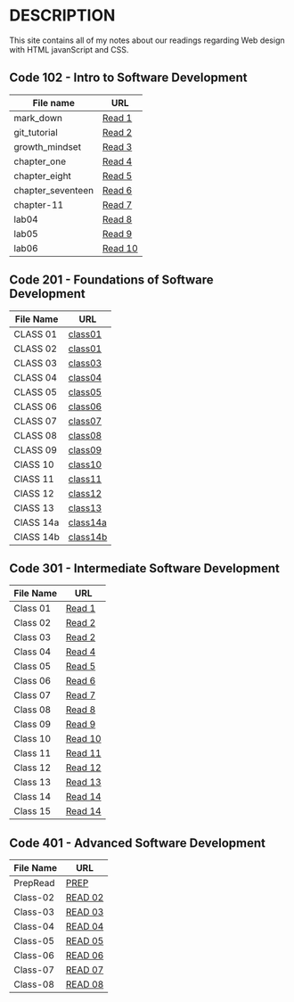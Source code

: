 # **DESCRIPTION** 
This site contains all of my notes about our readings regarding Web design with HTML javanScript and CSS. 

## **Code 102 - Intro to Software Development**

**File name**| **URL**
-------------|--------
 mark_down | [Read 1](https://yasmeenokh.github.io/reading-notes/102/marke_down)  
git_tutorial | [Read 2](https://yasmeenokh.github.io/reading-notes/102/git_tutorial)
growth_mindset | [Read 3](https://yasmeenokh.github.io/reading-notes/102/growth_mindset.md)
chapter_one   | [Read 4](https://yasmeenokh.github.io/reading-notes/102/chapter_one)
chapter_eight | [Read 5](https://yasmeenokh.github.io/reading-notes/102/chapter_eight)
chapter_seventeen | [Read 6](https://yasmeenokh.github.io/reading-notes/102/chapter_eight)
chapter-11 | [Read 7](https://yasmeenokh.github.io/reading-notes/102/chapter-11)
lab04 | [Read 8](https://yasmeenokh.github.io/reading-notes/102/lab04_reading)
lab05 |[Read 9](https://yasmeenokh.github.io/reading-notes/102/lab05_reading)
lab06 | [Read 10](https://yasmeenokh.github.io/reading-notes/102/lab06_reading)


## **Code 201 - Foundations of Software Development** 

**File Name** | **URL** 
--------------|-----------
CLASS 01      | [class01](https://yasmeenokh.github.io/reading-notes/201/class-01)
CLASS 02      | [class01](https://yasmeenokh.github.io/reading-notes/201/class-02)
CLASS 03      | [class03](https://yasmeenokh.github.io/reading-notes/201/class-03)
CLASS 04      | [class04](https://yasmeenokh.github.io/reading-notes/201/class-04)
CLASS 05      | [class05](https://yasmeenokh.github.io/reading-notes/201/class-05)
CLASS 06      | [class06](https://yasmeenokh.github.io/reading-notes/201/class06)
CLASS 07      | [class07](https://yasmeenokh.github.io/reading-notes/201/class-07)   
CLASS 08      | [class08](https://yasmeenokh.github.io/reading-notes/201/class-08)
CLASS 09      | [class09](https://yasmeenokh.github.io/reading-notes/201/class09)
ClASS 10      | [class10](https://yasmeenokh.github.io/reading-notes/201/class-10)
ClASS 11      | [class11](https://yasmeenokh.github.io/reading-notes/201/class-11)
ClASS 12      | [class12](https://yasmeenokh.github.io/reading-notes/201/class-12)
ClASS 13      | [class13](https://yasmeenokh.github.io/reading-notes/201/class-13)
ClASS 14a     | [class14a](https://yasmeenokh.github.io/reading-notes/201/class-14a)
ClASS 14b     | [class14b](https://yasmeenokh.github.io/reading-notes/201/class-14b)







## **Code 301 - Intermediate Software Development**

**File Name** | **URL** 
--------------|-----------
Class 01      | [Read 1](https://yasmeenokh.github.io/reading-notes/301/code103-Read-01)
Class 02      | [Read 2](https://yasmeenokh.github.io/reading-notes/301/code103-Read-02)
Class 03      | [Read 2](https://yasmeenokh.github.io/reading-notes/301/code103-Read-03)
Class 04      | [Read 4](https://yasmeenokh.github.io/reading-notes/301/code103-Read-04)
Class 05      | [Read 5](https://yasmeenokh.github.io/reading-notes/301/code103-Read-05)
Class 06      | [Read 6](https://yasmeenokh.github.io/reading-notes/301/code103-Read-06)
Class 07      | [Read 7](https://yasmeenokh.github.io/reading-notes/301/code103-Read-07)
Class 08      | [Read 8](https://yasmeenokh.github.io/reading-notes/301/code103-Read-08)
Class 09      | [Read 9](https://yasmeenokh.github.io/reading-notes/301/code103-Read-09)
Class 10      | [Read 10](https://yasmeenokh.github.io/reading-notes/301/code103-Read-10)
Class 11      | [Read 11](https://yasmeenokh.github.io/reading-notes/301/code103-Read-11)
Class 12      | [Read 12](https://yasmeenokh.github.io/reading-notes/301/code103-Read-12)
Class 13      | [Read 13](https://yasmeenokh.github.io/reading-notes/301/code103-Read-13)
Class 14      | [Read 14](https://yasmeenokh.github.io/reading-notes/301/code103-Read-14)
Class 15      | [Read 14](https://yasmeenokh.github.io/reading-notes/301/code103-Read-15)


## **Code 401 - Advanced Software Development**

**File Name** | **URL** 
--------------|-----------
PrepRead      | [PREP](https://yasmeenokh.github.io/reading-notes/401/prepRead)
Class-02      | [READ 02](https://yasmeenokh.github.io/reading-notes/401/class-02)
Class-03      | [READ 03](https://yasmeenokh.github.io/reading-notes/401/class-03)
Class-04      | [READ 04](https://yasmeenokh.github.io/reading-notes/401/class-04)
Class-05      | [READ 05](https://yasmeenokh.github.io/reading-notes/401/class-05)
Class-06      | [READ 06](https://yasmeenokh.github.io/reading-notes/401/class-06)
Class-07      | [READ 07](https://yasmeenokh.github.io/reading-notes/401/class-07)
Class-08      | [READ 08](https://yasmeenokh.github.io/reading-notes/401/class-08)